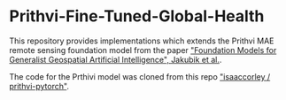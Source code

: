 # Prithvi-Fine-Tuned-Global-Health

This repository provides implementations which extends the Prithvi MAE remote sensing foundation model from the paper ["Foundation Models for Generalist Geospatial Artificial Intelligence", Jakubik et al.](https://arxiv.org/abs/2310.18660).

The code for the Prthivi model was cloned from this repo ["isaaccorley / prithvi-pytorch"](https://github.com/isaaccorley/prithvi-pytorch).